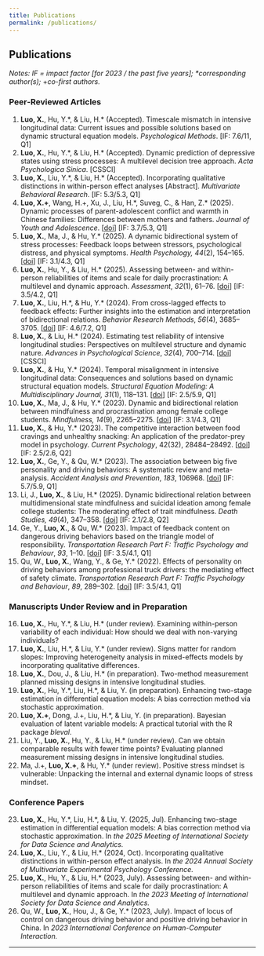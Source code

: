 ```yaml
---
title: Publications
permalink: /publications/ 
---
```


## Publications

*Notes: IF = impact factor \[for 2023 / the past five years\]; \*corresponding author(s);* \+*co-first authors.*

### Peer‐Reviewed Articles

1. **Luo, X.**, Hu, Y.\*, & Liu, H.\* (Accepted). Timescale mismatch in intensive longitudinal data: Current issues and possible solutions based on dynamic structural equation models. *Psychological Methods*. \[IF: 7.6/11, Q1\]
2. **Luo, X.**, Hu, Y.\*, & Liu, H.\* (Accepted). Dynamic prediction of depressive states using stress processes: A multilevel decision tree approach. *Acta Psychologica Sinica*. \[CSSCI\]
3. **Luo, X.**, Liu, Y.\*, & Liu, H.\* (Accepted). Incorporating qualitative distinctions in within-person effect analyses \[Abstract\]. *Multivariate Behavioral Research*. \[IF: 5.3/5.3, Q1\]
4. **Luo, X.+**, Wang, H.+, Xu, J., Liu, H.\*, Suveg, C., & Han, Z.\* (2025). Dynamic processes of parent-adolescent conflict and warmth in Chinese families: Differences between mothers and fathers. *Journal of Youth and Adolescence*. \[[doi](https://doi.org/10.1007/s10964-025-02160-5)\] \[IF: 3.7/5.3, Q1\]
5. **Luo, X.**, Ma, J., & Hu, Y.\* (2025). A dynamic bidirectional system of stress processes: Feedback loops between stressors, psychological distress, and physical symptoms. *Health Psychology, 44*(2), 154–165. \[[doi](https://psycnet.apa.org/record/2025-30514-001?doi=1)\] \[IF: 3.1/4.3, Q1\]
6. **Luo, X.**, Hu, Y., & Liu, H.\* (2025). Assessing between- and within-person reliabilities of items and scale for daily procrastination: A multilevel and dynamic approach. *Assessment*, *32*(1), 61–76. \[[doi](https://journals.sagepub.com/doi/abs/10.1177/10731911241235467)\] \[IF: 3.5/4.2, Q1\]
7. **Luo, X.**, Liu, H.\*, & Hu, Y.\* (2024). From cross-lagged effects to feedback effects: Further insights into the estimation and interpretation of bidirectional relations. *Behavior Research Methods*, *56*(4), 3685–3705. \[[doi](https://doi.org/10.3758/s13428-023-02304-0)\] \[IF: 4.6/7.2, Q1\]
8. **Luo, X.**, & Liu, H.\* (2024). Estimating test reliability of intensive longitudinal studies: Perspectives on multilevel structure and dynamic nature. *Advances in Psychological Science*, *32*(4), 700–714. \[[doi](https://journal.psych.ac.cn/xlkxjz/EN/abstract/abstract7040.shtml)\] \[CSSCI\]
9. **Luo, X.**, & Hu, Y.\* (2024). Temporal misalignment in intensive longitudinal data: Consequences and solutions based on dynamic structural equation models. *Structural Equation Modeling: A Multidisciplinary Journal, 31*(1), 118–131. \[[doi](https://www.tandfonline.com/doi/full/10.1080/10705511.2023.2207749)\] \[IF: 2.5/5.9, Q1\]
10. **Luo, X.**, Ma, J., & Hu, Y.\* (2023). Dynamic and bidirectional relation between mindfulness and procrastination among female college students. *Mindfulness, 14*(9), 2265–2275. \[[doi](https://link.springer.com/article/10.1007/s12671-023-02216-2)\] \[IF: 3.1/4.3, Q1\]
11. **Luo, X.**, & Hu, Y.\* (2023). The competitive interaction between food cravings and unhealthy snacking: An application of the predator-prey model in psychology. *Current Psychology*, 42(32), 28484–28492. \[[doi](https://link.springer.com/article/10.1007/s12144-022-03848-8)\] \[IF: 2.5/2.6, Q2\]
12. **Luo, X.**, Ge, Y., & Qu, W.\* (2023). The association between big five personality and driving behaviors: A systematic review and meta-analysis. *Accident Analysis and Prevention*, *183*, 106968. \[[doi](https://www.sciencedirect.com/science/article/pii/S0001457523000155?via%3Dihub)\] \[IF: 5.7/5.9, Q1\]
13. Li, J., **Luo, X.**, & Liu, H.\* (2025). Dynamic bidirectional relation between multidimensional state mindfulness and suicidal ideation among female college students: The moderating effect of trait mindfulness. *Death Studies, 49*(4), 347–358. \[[doi](https://www.tandfonline.com/doi/abs/10.1080/07481187.2024.2329180)\] \[IF: 2.1/2.8, Q2\]
14. Ge, Y., **Luo, X.**, & Qu, W.\* (2023). Impact of feedback content on dangerous driving behaviors based on the triangle model of responsibility. *Transportation Research Part F: Traffic Psychology and Behaviour*, *93*, 1–10. \[[doi](https://www.sciencedirect.com/science/article/pii/S136984782200287X?via%3Dihub)\] \[IF: 3.5/4.1, Q1\]
15. Qu, W., **Luo, X.**, Wang, Y., & Ge, Y.\* (2022). Effects of personality on driving behaviors among professional truck drivers: the mediating effect of safety climate. *Transportation Research Part F: Traffic Psychology and Behaviour*, *89*, 289–302. \[[doi](https://www.sciencedirect.com/science/article/pii/S136984782200153X?via%3Dihub)\] \[IF: 3.5/4.1, Q1\]

### Manuscripts Under Review and in Preparation

16. **Luo, X.**, Hu, Y.\*, & Liu, H.\* (under review). Examining within-person variability of each individual: How should we deal with non-varying individuals?
17. **Luo, X.**, Liu, H.\*, & Liu, Y.\* (under review). Signs matter for random slopes: Improving heterogeneity analysis in mixed-effects models by incorporating qualitative differences.
18. **Luo, X.**, Dou, J., & Liu, H.\* (in preparation). Two-method measurement planned missing designs in intensive longitudinal studies.
19. **Luo, X.**, Hu, Y.\*, Liu, H.\*, & Liu, Y. (in preparation). Enhancing two-stage estimation in differential equation models: A bias correction method via stochastic approximation.
20. **Luo, X.+**, Dong, J.+, Liu, H.\*, & Liu, Y. (in preparation). Bayesian evaluation of latent variable models: A practical tutorial with the R package *bleval*.
21. Liu, Y., **Luo, X.**, Hu, Y., & Liu, H.\* (under review). Can we obtain comparable results with fewer time points? Evaluating planned measurement missing designs in intensive longitudinal studies.
22. Ma, J.+, **Luo, X.+**, & Hu, Y.\* (under review). Positive stress mindset is vulnerable: Unpacking the internal and external dynamic loops of stress mindset.

### Conference Papers

23. **Luo, X.**, Hu, Y.\*, Liu, H.\*, & Liu, Y. (2025, Jul). Enhancing two-stage estimation in differential equation models: A bias correction method via stochastic approximation. In *the 2025 Meeting of International Society for Data Science and Analytics.*
24. **Luo, X.**, Liu, Y., & Liu, H.\* (2024, Oct). Incorporating qualitative distinctions in within-person effect analysis. In *the 2024 Annual Society of Multivariate Experimental Psychology Conference.*
25. **Luo, X.**, Hu, Y., & Liu, H.\* (2023, July). Assessing between- and within-person reliabilities of items and scale for daily procrastination: A multilevel and dynamic approach. In *the 2023 Meeting of International Society for Data Science and Analytics.*
26. Qu, W., **Luo, X.**, Hou, J., & Ge, Y.\* (2023, July). Impact of locus of control on dangerous driving behavior and positive driving behavior in China. In *2023 International Conference on Human-Computer Interaction.*
---